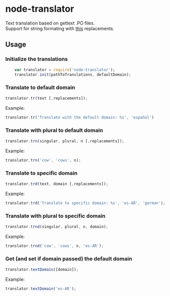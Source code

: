 # node-translator
Text translation based on gettext .PO files.<br>
Support for string formating with  [this](http://nodejs.org/api/util.html#util_util_format_format) replacements.

## Usage
### Initialize the translations
```javascript
    var translator = require('node-translator');
    translator.init(pathToTranslations, defaultDomain);
```
### Translate to default domain
```javascript
translator.tr(text [,replacements]);
``` 
Example:

```javascript
translator.tr('Translate with the default domain: %s', 'español')
```

### Translate with plural to default domain
```javascript
translator.trn(singular, plural, n [,replacements]);
```

Example:

```javascript
translator.trn('cow', 'cows', n);
```
   
### Translate to specific domain
```javascript
translator.trd(text, domain [,replacements]);
```

Example:

```javascript
translator.trd('Translate to specific domain: %s', 'es-AR', 'german');
```

### Translate with plural to specific domain
```javascript
translator.trnd(singular, plural, n, domain);
```
Example:

```javascript
translator.trnd('cow', 'cows', n, 'es-AR');
```
   
### Get (and set if domain passed) the default domain
```javascript
translator.textDomain([domain]);
```
Example:

```javascript
translator.textDomain('es-AR');
```
